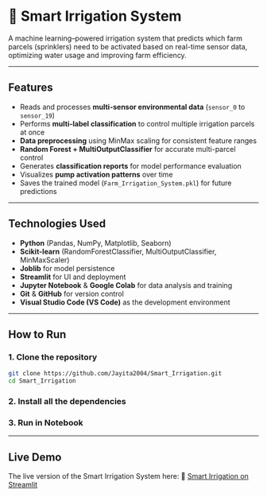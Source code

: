 # 🌱 Smart Irrigation System

A machine learning–powered irrigation system that predicts which farm parcels (sprinklers) need to be activated based on real-time sensor data, optimizing water usage and improving farm efficiency.

---

##  Features
- Reads and processes **multi-sensor environmental data** (`sensor_0` to `sensor_19`)
- Performs **multi-label classification** to control multiple irrigation parcels at once
- **Data preprocessing** using MinMax scaling for consistent feature ranges
- **Random Forest + MultiOutputClassifier** for accurate multi-parcel control
- Generates **classification reports** for model performance evaluation
- Visualizes **pump activation patterns** over time
- Saves the trained model (`Farm_Irrigation_System.pkl`) for future predictions

---

##  Technologies Used
- **Python** (Pandas, NumPy, Matplotlib, Seaborn)
- **Scikit-learn** (RandomForestClassifier, MultiOutputClassifier, MinMaxScaler)
- **Joblib** for model persistence
- **Streamlit** for UI and deployment
- **Jupyter Notebook** & **Google Colab** for data analysis and training
- **Git** & **GitHub** for version control
- **Visual Studio Code (VS Code)** as the development environment
  
---

##  How to Run
### 1. Clone the repository
```bash
git clone https://github.com/Jayita2004/Smart_Irrigation.git
cd Smart_Irrigation
```
### 2. Install all the dependencies 
### 3. Run in Notebook

---

##  Live Demo
The live version of the Smart Irrigation System here:
🔗 [Smart Irrigation on Streamlit](https://smartirrigation04.streamlit.app/)

